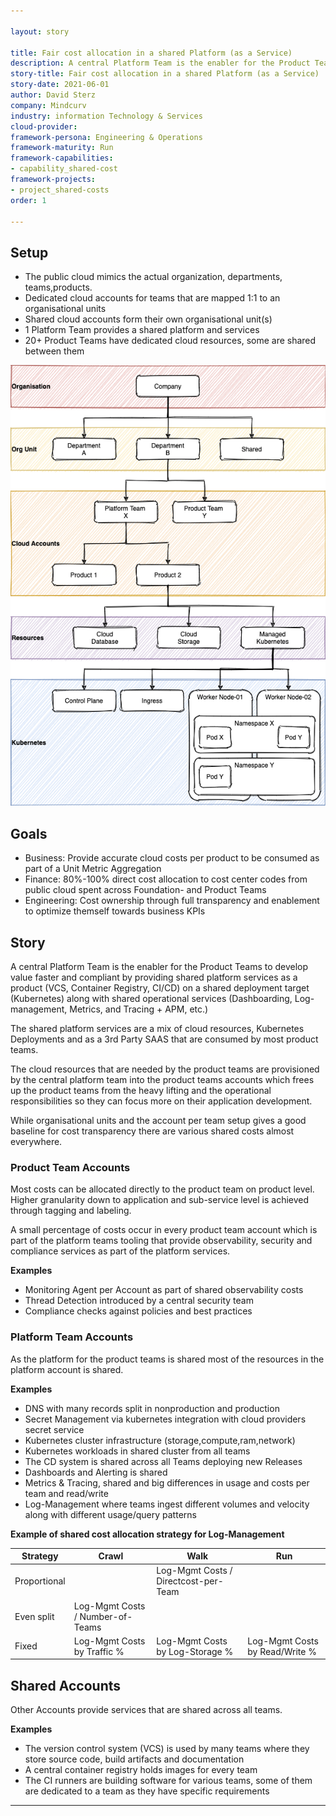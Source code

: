 ```yaml
---

layout: story

title: Fair cost allocation in a shared Platform (as a Service)
description: A central Platform Team is the enabler for the Product Teams to develop value faster and compliant by providing shared platform services as a product (VCS, Container Registry, CI/CD) on a shared deployment target (Kubernetes) along with shared operational services (Dashboarding, Log-management, Metrics, and Tracing + APM, etc.)
story-title: Fair cost allocation in a shared Platform (as a Service)
story-date: 2021-06-01
author: David Sterz
company: Mindcurv
industry: information Technology & Services
cloud-provider:
framework-persona: Engineering & Operations
framework-maturity: Run
framework-capabilities:
- capability_shared-cost
framework-projects:
- project_shared-costs
order: 1

---
```


## Setup
* The public cloud mimics the actual organization, departments, teams,products.
* Dedicated cloud accounts for teams that are mapped 1:1 to an organisational units
* Shared cloud accounts form their own organisational unit(s)
* 1 Platform Team provides a shared platform and services
* 20+ Product Teams have dedicated cloud resources, some are shared between them

![](/img/shared-costs/david-story.png)

## Goals
* Business: Provide accurate cloud costs per product to be consumed as part of a Unit Metric Aggregation
* Finance: 80%-100% direct cost allocation to cost center codes from public cloud spent across Foundation- and  Product Teams
* Engineering: Cost ownership through full transparency and enablement to optimize themself towards business KPIs

## Story

A central Platform Team is the enabler for the Product Teams to develop value faster and compliant by providing shared platform services as a product (VCS, Container Registry, CI/CD) on a shared deployment target (Kubernetes) along with shared operational services (Dashboarding, Log-management, Metrics, and Tracing + APM, etc.)

The shared platform services are a mix of cloud resources, Kubernetes Deployments and as a 3rd Party SAAS that are consumed by most product teams.

The cloud resources that are needed by the product teams are provisioned by the central platform team into the product teams accounts which frees up the product teams from the heavy lifting and the operational responsibilities so they can focus more on their application development.

While organisational units and the account per team setup gives a good baseline for cost transparency there are various shared costs almost everywhere.

### Product Team Accounts
Most costs can be allocated directly to the product team on product level. Higher granularity down to application and sub-service level is achieved through tagging and labeling.

A small percentage of costs occur in every product team account which is part of the platform teams tooling that provide observability, security and compliance services as part of the platform services.

**Examples**
* Monitoring Agent per Account as part of shared observability costs
* Thread Detection introduced by a central security team
* Compliance checks against policies and best practices

### Platform Team Accounts

As the platform for the product teams is shared most of the resources in the platform account is shared.

**Examples**
* DNS with many records split in nonproduction and production
* Secret Management via kubernetes integration with cloud providers secret service
* Kubernetes cluster infrastructure (storage,compute,ram,network)
* Kubernetes workloads in shared cluster from all teams
* The CD system is shared across all Teams deploying new Releases
* Dashboards and Alerting is shared
* Metrics & Tracing, shared and big differences in usage and costs per team and read/write
* Log-Management where teams ingest different volumes and velocity along with different usage/query patterns

**Example of shared cost allocation strategy for Log-Management**

| Strategy     | Crawl                            | Walk                                 | Run                            |
|--------------|----------------------------------|--------------------------------------|--------------------------------|
| Proportional |                                  | Log-Mgmt Costs / Directcost-per-Team |                                |
| Even split   | Log-Mgmt Costs / Number-of-Teams |                                      |                                |
| Fixed        | Log-Mgmt Costs by Traffic %      | Log-Mgmt Costs by Log-Storage %      | Log-Mgmt Costs by Read/Write % |

## Shared Accounts
Other Accounts provide services that are shared across all teams.

**Examples**
* The version control system (VCS) is used by many teams where they store source code, build artifacts and documentation
* A central container registry holds images for every team
* The CI runners are building software for various teams, some of them are dedicated to a team as they have specific requirements

---
